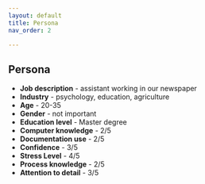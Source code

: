 ```yaml
---
layout: default
title: Persona
nav_order: 2

---  
```


<!-- Example of paragraph of text -->
## Persona  

* **Job description** - assistant working in our newspaper
* **Industry** - psychology, education, agriculture  
* **Age** - 20-35  
* **Gender** - not important  
* **Education level** - Master degree
* **Computer knowledge** - 2/5  
* **Documentation use** - 2/5
* **Confidence** - 3/5
* **Stress Level** - 4/5
* **Process knowledge** - 2/5
* **Attention to detail** - 3/5  